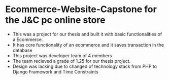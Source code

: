 # Ecommerce-Website-Capstone for the J&C pc online store
- This was a project for our thesis and built it with basic functionalities of a Ecommerce.
- It has core functionality of an ecommerce and it saves transaction in the database
- This project was developer team of 4 members
- The team recieved a grade of 1.25 for our thesis project.
- Design was lacking due to changed of technology stack from PHP to Django Framework and Time Constraints
